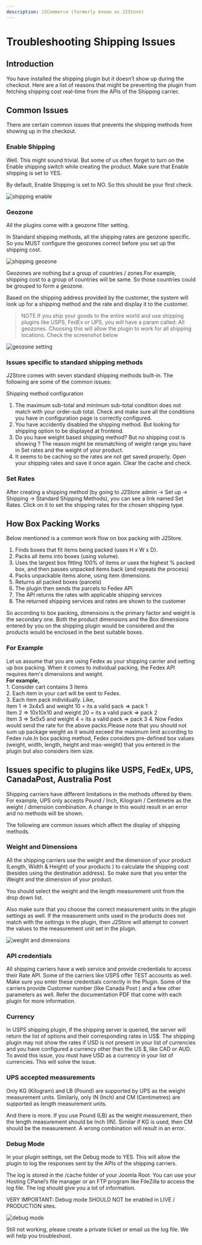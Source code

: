 ```yaml
---
description: J2Commerce (formerly known as J2Store)
---
```


# Troubleshooting Shipping Issues

## Introduction <a href="#introduction" id="introduction"></a>

You have installed the shipping plugin but it doesn’t show up during the checkout. Here are a list of reasons that might be preventing the plugin from fetching shipping cost real-time from the APIs of the Shipping carrier.

## Common Issues <a href="#common-issues" id="common-issues"></a>

There are certain common issues that prevents the shipping methods from showing up in the checkout.

### Enable Shipping <a href="#enable-shipping" id="enable-shipping"></a>

Well. This might sound trivial. But some of us often forget to turn on the Enable shipping switch while creating the product. Make sure that Enable shipping is set to YES.

By default, Enable Shipping is set to NO. So this should be your first check.

![shipping enable](https://raw.githubusercontent.com/j2store/doc-images/master/troubleshooting-guide/troubleshooting-shipping-methods/shipping_enable_item.png)

### Geozone <a href="#geozone" id="geozone"></a>

All the plugins come with a geozone filter setting.

In Standard shipping methods, all the shipping rates are geozone specific. So you MUST configure the geozones correct before you set up the shipping cost.

![shipping geozone](https://raw.githubusercontent.com/j2store/doc-images/master/troubleshooting-guide/troubleshooting-shipping-methods/shipping_geozone.jpg)

Geozones are nothing but a group of countries / zones.For example, shipping cost to a group of countries will be same. So those countries could be grouped to form a geozone.

Based on the shipping address provided by the customer, the system will look up for a shipping method and the rate and display it to the customer.

> NOTE If you ship your goods to the entire world and use shipping plugins like USPS, FedEx or UPS, you will have a param called: All geozones. Choosing this will allow the plugin to work for all shipping locations. Check the screenshot below

![geozone setting](https://raw.githubusercontent.com/j2store/doc-images/master/troubleshooting-guide/troubleshooting-shipping-methods/shipping_geozone_setting.png)

### Issues specific to standard shipping methods <a href="#issues-specific-to-standard-shipping-methods" id="issues-specific-to-standard-shipping-methods"></a>

J2Store comes with seven standard shipping methods built-in. The following are some of the common issues:

Shipping method configuration

1. The maximum sub-total and minimum sub-total condition does not match with your order-sub total. Check and make sure all the conditions you have in configuration page is correctly configured.
2. You have accidently disabled the shipping method. But looking for shipping option to be displayed at frontend.
3. Do you have weight based shipping method? But no shipping cost is showing ? The reason might be mismatching of weight range you have in Set rates and the weight of your product.
4. It seems to be caching so the rates are not get saved properly. Open your shipping rates and save it once again. Clear the cache and check.

### Set Rates <a href="#set-rates" id="set-rates"></a>

After creating a shipping method (by going to J2Store admin -> Set up -> Shipping -> Standard Shipping Methods), you can see a link named Set Rates. Click on it to set the shipping rates for the chosen shipping type.

## How Box Packing Works

Below mentioned is a common work flow on box packing with J2Store.

1. Finds boxes that fit items being packed (uses H x W x D).
2. Packs all items into boxes (using volume).
3. Uses the largest box fitting 100% of items _or_ uses the highest % packed box, and then passes unpacked items back (and repeats the process)
4. Packs unpackable items alone, using item dimensions.
5. Returns all packed boxes (parcels)
6. The plugin then sends the parcels to Fedex API
7. The API returns the rates with applicable shipping services
8. The returned shipping services and rates are shown to the customer

So according to box packing, dimensions is the primary factor and weight is the secondary one. Both the product dimensions and the Box dimensions entered by you on the shipping plugin would be considered and the products would be enclosed in the best suitable boxes.

### For Example

Let us assume that you are using Fedex as your shipping carrier and setting up box packing. When it comes to individual packing, the Fedex API requires item's dimensions and weight.\
**For example,**\
1\. Consider cart contains 3 items\
2\. Each item in your cart will be sent to Fedex.\
3\. Each item pack individually. Like,\
Item 1 => 3x4x5 and weight 10 = its a valid pack => pack 1\
Item 2 => 10x10x10 and weight 20 = its a valid pack => pack 2\
Item 3 => 5x5x5 and weight 4 = its a valid pack => pack 3 4. Now Fedex would send the rate for the above packs.Please note that you should not sum up package weight as it would exceed the maximum limit according to Fedex rule.In box packing method, Fedex considers pre-defined box values (weight, width, length, height and max-weight) that you entered in the plugin but also considers item size.

## Issues specific to plugins like USPS, FedEx, UPS, CanadaPost, Australia Post <a href="#issues-specific-to-plugins-like-usps-fedex-ups-canadapost-australia-post" id="issues-specific-to-plugins-like-usps-fedex-ups-canadapost-australia-post"></a>

Shipping carriers have different limitations in the methods offered by them. For example, UPS only accepts Pound / Inch, Kilogram / Centimetre as the weight / dimension combination. A change in this would result in an error and no methods will be shown.

The following are common issues which affect the display of shipping methods.

### Weight and Dimensions <a href="#weight-and-dimensions" id="weight-and-dimensions"></a>

All the shipping carriers use the weight and the dimension of your product (Length, Width & Height) of your products ) to calculate the shipping cost (besides using the destination address). So make sure that you enter the Weight and the dimension of your product.

You should select the weight and the length measurement unit from the drop down list.

Also make sure that you choose the correct measurement units in the plugin settings as well. If the measurement units used in the products does not match with the settings in the plugin, then J2Store will attempt to convert the values to the measurement unit set in the plugin.

![weight and dimensions](https://raw.githubusercontent.com/j2store/doc-images/master/troubleshooting-guide/troubleshooting-shipping-methods/weight_and_dimensions.png)

### API credentials <a href="#api-credentials" id="api-credentials"></a>

All shipping carriers have a web service and provide credentials to access their Rate API. Some of the carriers like USPS offer TEST accounts as well. Make sure you enter these credentials correctly in the Plugin. Some of the carriers provide Customer number (like Canada Post ) and a few other parameters as well. Refer the documentation PDF that come with each plugin for more information.

### Currency <a href="#currency" id="currency"></a>

In USPS shipping plugin, if the shipping server is queried, the server will return the list of options and their corresponding rates in US$. The shipping plugin may not show the rates if USD is not present in your list of currencies and you have configured a currency other than the US $, like CAD or AUD. To avoid this issue, you must have USD as a currency in your list of currencies. This will solve the issue.

### UPS accepted measurements <a href="#ups-accepted-measurements" id="ups-accepted-measurements"></a>

Only KG (Kilogram) and LB (Pound) are supported by UPS as the weight measurement units. Similarly, only IN (Inch) and CM (Centimetres) are supported as length measurement units.

And there is more. If you use Pound (LB) as the weight measurement, then the length measurement should be Inch (IN). Similar if KG is used, then CM should be the measurement. A wrong combination will result in an error.

### Debug Mode <a href="#debug-mode" id="debug-mode"></a>

In your plugin settings, set the Debug mode to YES. This will allow the plugin to log the responses sent by the APIs of the shipping carriers.

The log is stored in the /cache folder of your Joomla Root. You can use your Hosting CPanel’s file manager or an FTP program like FileZilla to access the log file. The log should give you a lot of information.

VERY IMPORTANT: Debug mode SHOULD NOT be enabled in LIVE / PRODUCTION sites.

![debug mode](https://raw.githubusercontent.com/j2store/doc-images/master/troubleshooting-guide/troubleshooting-shipping-methods/debug_mode.png)

Still not working, please create a private ticket or email us the log file. We will help you troubleshoot.
